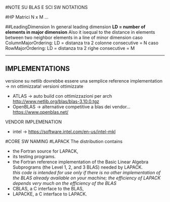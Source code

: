 #NOTE SU BLAS E SCI SW NOTATIONS

#HP
Matrici N x M
...


##LeadingDimension
In general leading dimension __LD = number of elements in major dimension__
Also it isequal to the distance in elements between two neighbor elements in a line of minor dimension
caso ColumnMajorOrdering: LD = distanza tra 2 colonne consecutive = N
caso RowMajorOrdering:    LD = distanza tra 2 righe   consecutive = M


---
IMPLEMENTATIONS
---

versione su netlib dovrebbe essere una semplice reference implementation -> nn ottimizzata!
versioni ottimizzate
- ATLAS -> auto build con ottimizzazioni per arch http://www.netlib.org/blas/blas-3.10.0.tgz
- OpenBLAS -> alternative competitive a blas dei vendor... https://www.openblas.net/

VENDOR IMPLEMENATION
- intel -> https://software.intel.com/en-us/intel-mkl 


#CORE SW NAMING
#LAPACK
The distribution contains 
- the Fortran source for LAPACK, 
- its testing programs.  
- the Fortran reference implementation of the Basic Linear Algebra Subprograms (the Level 1, 2, and 3 BLAS) needed by LAPACK.  
_this code is intended for use only if there is no other
implementation of the BLAS already available on your machine; the efficiency of LAPACK depends very much on the efficiency of the BLAS_  
- CBLAS, a C interface to the BLAS, 
- LAPACKE, a C interface to LAPACK.

